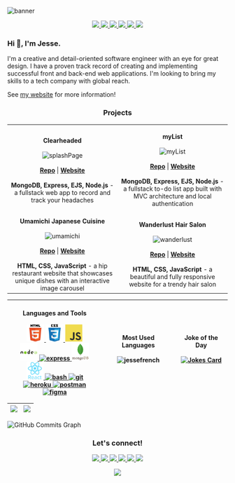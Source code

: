 ![banner](https://user-images.githubusercontent.com/106822556/178163588-1add26c0-c431-498a-8581-c8900716216b.png)

<p align='center'> <a href="https://jessefrenchdev.com"> <img src="https://img.shields.io/static/v1?label=|&amp;message=Website&amp;color=565656&amp;style=flat&amp;logo=firefoxbrowser&amp;logo-color=white" style="max-width: 100%;"> </a> <a href="https://linkedin.com/in/jessekfrench"> <img src="https://img.shields.io/static/v1?label=|&amp;message=LinkedIn&amp;color=565656&amp;style=flat&amp;logo=linkedin&amp;logo-color=white" style="max-width: 100%;"> </a> <a href="https://twitter.com/jesse__french"> <img src="https://img.shields.io/static/v1?label=|&amp;message=Twitter&amp;color=565656&amp;style=flat&amp;logo=twitter&amp;logo-color=white" style="max-width: 100%;"> </a> <a href="https://angel.co/u/jessefrench"> <img src="https://img.shields.io/static/v1?label=|&amp;message=AngelList&amp;color=565656&amp;style=flat&amp;logo=angellist&amp;logo-color=white" style="max-width: 100%;"> </a> <a href="mailto:frejes32@gmail.com"> <img src="https://img.shields.io/static/v1?label=|&amp;message=Email&amp;color=565656&amp;style=flat&amp;logo=minutemailer&amp;logo-color=white" style="max-width: 100%;"> </a> <a href="https://www.jessefrenchdev.com/images/resume.pdf"> <img src="https://img.shields.io/static/v1?label=|&amp;message=Resume&amp;color=565656&amp;style=flat&amp;logo=readthedocs&amp;logo-color=white" style="max-width: 100%;"> </a> </p>

### Hi 👋, I'm Jesse.

I'm a creative and detail-oriented software engineer with an eye for great design. I have a proven track record of creating and implementing successful front and back-end web applications. I'm looking to bring my skills to a tech company with global reach.

See [my website](https://jessefrenchdev.com) for more information!

<h3 align='center'>Projects</h3>

|       |       |
| :---: | :---: |
| <br> **Clearheaded** <br><br> ![splashPage](https://user-images.githubusercontent.com/106822556/198114400-de751a46-5193-454c-919b-c2ddf7942c35.gif) <br><br> **[Repo](https://github.com/jessefrench/headache-tracker)** \| **[Website](https://clearheaded.fly.dev/)** <br><br> **MongoDB, Express, EJS, Node.js** - a fullstack web app to record and track your headaches | <br> **myList** <br><br> ![myList](https://user-images.githubusercontent.com/106822556/198299729-0ebfe765-200a-4dbb-81a0-1692dd8061c2.gif) <br><br> **[Repo](https://github.com/jessefrench/todo-mvc-auth-local)** \| **[Website](https://mylist.up.railway.app/)** <br><br> **MongoDB, Express, EJS, Node.js** - a fullstack to-do list app built with MVC architecture and local authentication |
| <br> **Umamichi Japanese Cuisine** <br><br> ![umamichi](https://user-images.githubusercontent.com/106822556/179422173-07671655-5420-4cb6-8598-bb6bececbc9e.png) <br><br> **[Repo](https://github.com/jessefrench/umamichi)** \| **[Website](https://umamichi.netlify.app)** <br><br> **HTML, CSS, JavaScript** - a hip restaurant website that showcases unique dishes with an interactive image carousel | <br> **Wanderlust Hair Salon** <br><br> ![wanderlust](https://user-images.githubusercontent.com/106822556/179422182-32e79569-c205-4bce-a2c3-110d09644694.png) <br><br> **[Repo](https://github.com/jessefrench/wanderlust)** \| **[Website](https://wanderlustsalon.netlify.app)** <br><br> **HTML, CSS, JavaScript** - a beautiful and fully responsive website for a trendy hair salon |

| <br> Languages and Tools <br><br> <a href="https://www.w3.org/html/" target="_blank" rel="noreferrer"> <img src="https://raw.githubusercontent.com/devicons/devicon/master/icons/html5/html5-original-wordmark.svg" alt="html5" width="40" height="40"/> </a> <a href="https://www.w3schools.com/css/" target="_blank" rel="noreferrer"> <img src="https://raw.githubusercontent.com/devicons/devicon/master/icons/css3/css3-original-wordmark.svg" alt="css3" width="40" height="40"/> </a> <a href="https://developer.mozilla.org/en-US/docs/Web/JavaScript" target="_blank" rel="noreferrer"> <img src="https://raw.githubusercontent.com/devicons/devicon/master/icons/javascript/javascript-original.svg" alt="javascript" width="40" height="40"/> </a> <br> <a href="https://nodejs.org" target="_blank" rel="noreferrer"> <img src="https://raw.githubusercontent.com/devicons/devicon/master/icons/nodejs/nodejs-original-wordmark.svg" alt="nodejs" width="40" height="40"/> </a> <a href="https://expressjs.com" target="_blank" rel="noreferrer"> <img src="https://cdn.hdwebsoft.com/wp-content/uploads/2020/12/Express.png.webp" alt="express" width="40" height="40"/> </a> <a href="https://www.mongodb.com/" target="_blank" rel="noreferrer"> <img src="https://raw.githubusercontent.com/devicons/devicon/master/icons/mongodb/mongodb-original-wordmark.svg" alt="mongodb" width="40" height="40"/> </a> <br> <a href="https://reactjs.org/" target="_blank" rel="noreferrer"> <img src="https://raw.githubusercontent.com/devicons/devicon/master/icons/react/react-original-wordmark.svg" alt="react" width="40" height="40"/> </a> <a href="https://www.gnu.org/software/bash/" target="_blank" rel="noreferrer"> <img src="https://bashlogo.com/img/symbol/svg/full_colored_light.svg" alt="bash" width="40" height="40"/> </a> <a href="https://git-scm.com/" target="_blank" rel="noreferrer"> <img src="https://www.vectorlogo.zone/logos/git-scm/git-scm-icon.svg" alt="git" width="40" height="40"/> </a> <br> <a href="https://heroku.com" target="_blank" rel="noreferrer"> <img src="https://www.vectorlogo.zone/logos/heroku/heroku-icon.svg" alt="heroku" width="40" height="40"/> </a> <a href="https://postman.com" target="_blank" rel="noreferrer"> <img src="https://www.vectorlogo.zone/logos/getpostman/getpostman-icon.svg" alt="postman" width="40" height="40"/> </a> <a href="https://www.figma.com/" target="_blank" rel="noreferrer"> <img src="https://www.vectorlogo.zone/logos/figma/figma-icon.svg" alt="figma" width="40" height="40"/> </a> | Most Used Languages <br><br> <img src="https://github-readme-stats.vercel.app/api/top-langs?username=jessefrench&title_color=ffffff&amp;count_private=true&amp;text_color=ffffff&amp;icon_color=0891b2&amp;bg_color=1c1917&amp;hide_title=true&hide_border=true&show_icons=true&locale=en&layout=compact" alt="jessefrench" /> | Joke of the Day <br><br> <a href="https://readme-jokes.vercel.app"> <img src="https://readme-jokes.vercel.app/api?hideBorder&bgColor=%231c1917" alt="Jokes Card" width="300" /> </a> |
|:---:|:---:|:---:|

| <img src="https://github-readme-stats.vercel.app/api?username=jessefrench&amp;show_icons=true&amp;count_private=true&amp;title_color=0891b2&amp;text_color=ffffff&amp;icon_color=0891b2&amp;bg_color=1c1917&amp;hide_border=true&amp;show_icons=true" style="max-width: 100%;"> | <img src="https://github-readme-streak-stats.herokuapp.com/?user=jessefrench&amp;stroke=ffffff&amp;background=1c1917&amp;ring=0891b2&amp;fire=ff712a&amp;currStreakNum=ffffff&amp;currStreakLabel=0891b2&amp;sideNums=ffffff&amp;sideLabels=ffffff&amp;dates=ffffff&amp;hide_border=true" style="max-width: 100%;"> |
|:---:|:---:|

<img src="https://activity-graph.herokuapp.com/graph?username=jessefrench&amp;bg_color=1c1917&amp;color=ffffff&amp;line=0891b2&amp;point=ffffff&amp;area_color=1c1917&amp;area=true&amp;hide_border=true&amp;custom_title=GitHub%20Commits%20Graph" style="max-width: 100%;" alt="GitHub Commits Graph">

<h3 align='center'>Let's connect!</h3>

<p align='center'> <a href="https://jessefrenchdev.com"> <img src="https://img.shields.io/static/v1?label=|&amp;message=Website&amp;color=565656&amp;style=flat&amp;logo=firefoxbrowser&amp;logo-color=white" style="max-width: 100%;"> </a> <a href="https://linkedin.com/in/jessekfrench"> <img src="https://img.shields.io/static/v1?label=|&amp;message=LinkedIn&amp;color=565656&amp;style=flat&amp;logo=linkedin&amp;logo-color=white" style="max-width: 100%;"> </a> <a href="https://twitter.com/jesse__french"> <img src="https://img.shields.io/static/v1?label=|&amp;message=Twitter&amp;color=565656&amp;style=flat&amp;logo=twitter&amp;logo-color=white" style="max-width: 100%;"> </a> <a href="https://angel.co/u/jessefrench"> <img src="https://img.shields.io/static/v1?label=|&amp;message=AngelList&amp;color=565656&amp;style=flat&amp;logo=angellist&amp;logo-color=white" style="max-width: 100%;"> </a> <a href="mailto:frejes32@gmail.com"> <img src="https://img.shields.io/static/v1?label=|&amp;message=Email&amp;color=565656&amp;style=flat&amp;logo=minutemailer&amp;logo-color=white" style="max-width: 100%;"> </a> <a href="https://www.jessefrenchdev.com/images/resume.pdf"> <img src="https://img.shields.io/static/v1?label=|&amp;message=Resume&amp;color=565656&amp;style=flat&amp;logo=readthedocs&amp;logo-color=white" style="max-width: 100%;"> </a> </p>

<div align='center'> <a href="https://www.codewars.com/users/jessefrench"> <img src="https://www.codewars.com/users/jessefrench/badges/large"> </a> </div>

